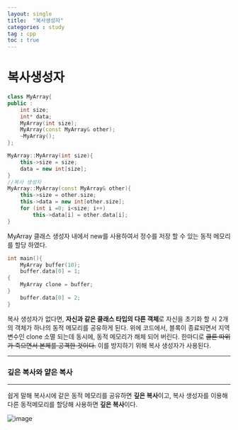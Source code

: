 ```yaml
---
layout: single
title:  "복사생성자"
categories : study
tag : cpp
toc : true
---
```



# 복사생성자

```c++
class MyArray{
public : 
	int size;
	int* data;
	MyArray(int size);
	MyArray(const MyArray& other);
	~MyArray();
};

MyArray::MyArray(int size){
	this->size = size;
	data = new int[size];
}
//복사 생성자
MyArray::MyArray(const MyArray& other){
	this->size = other.size;
	this->data = new int[other.size];
	for (int i =0; i<size; i++)
		this->data[i] = other.data[i];
}
```

MyArray 클래스 생성자 내에서 new를 사용하여서 정수를 저장 할 수 있는 동적 메모리를 할당 하였다.

```c++
int main(){
	MyArray buffer(10);
	buffer.data[0] = 1;
{
	MyArray clone = buffer;
}
	buffer.data[0] = 2;
}
```

복사 생성자가 없다면, **자신과 같은 클래스 타입의 다른 객체**로 자신을 초기화 할 시 2개의 객체가 하나의 동적 메모리를 공유하게 된다. 위에 코드에서, 블록이 종료되면서 지역 변수인 clone 소멸 되는데 동시에, 동적 메모리가 해체 되어 버린다. 한마디로 ~~클론 따위가 죽으면서 본체를 공격한 것이다.~~ 이를 방지하기 위해 복사 생성자가 사용된다.

-----------

### 깊은 복사와 얕은 복사

-----------------

쉽게 말해 복사시에 같은 동적 메모리를 공유하면 **깊은 복사**이고, 복사 생성자를 이용해 다른 동적메모리를 할당해 사용하면 **깊은 복사**이다.

![image](https://img1.daumcdn.net/thumb/R1280x0/?scode=mtistory2&fname=https%3A%2F%2Fblog.kakaocdn.net%2Fdn%2FBHMmS%2Fbtq7SLCFzf3%2FwDY82NjsXrkUf0vOfocj2k%2Fimg.png)

